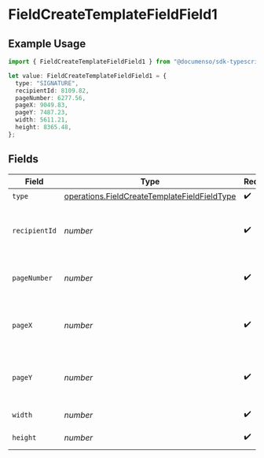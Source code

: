 # FieldCreateTemplateFieldField1

## Example Usage

```typescript
import { FieldCreateTemplateFieldField1 } from "@documenso/sdk-typescript/models/operations";

let value: FieldCreateTemplateFieldField1 = {
  type: "SIGNATURE",
  recipientId: 8109.82,
  pageNumber: 6277.56,
  pageX: 9049.83,
  pageY: 7487.23,
  width: 5611.21,
  height: 8365.48,
};
```

## Fields

| Field                                                                                                        | Type                                                                                                         | Required                                                                                                     | Description                                                                                                  |
| ------------------------------------------------------------------------------------------------------------ | ------------------------------------------------------------------------------------------------------------ | ------------------------------------------------------------------------------------------------------------ | ------------------------------------------------------------------------------------------------------------ |
| `type`                                                                                                       | [operations.FieldCreateTemplateFieldFieldType](../../models/operations/fieldcreatetemplatefieldfieldtype.md) | :heavy_check_mark:                                                                                           | N/A                                                                                                          |
| `recipientId`                                                                                                | *number*                                                                                                     | :heavy_check_mark:                                                                                           | The ID of the recipient to create the field for.                                                             |
| `pageNumber`                                                                                                 | *number*                                                                                                     | :heavy_check_mark:                                                                                           | The page number the field will be on.                                                                        |
| `pageX`                                                                                                      | *number*                                                                                                     | :heavy_check_mark:                                                                                           | The X coordinate of where the field will be placed.                                                          |
| `pageY`                                                                                                      | *number*                                                                                                     | :heavy_check_mark:                                                                                           | The Y coordinate of where the field will be placed.                                                          |
| `width`                                                                                                      | *number*                                                                                                     | :heavy_check_mark:                                                                                           | The width of the field.                                                                                      |
| `height`                                                                                                     | *number*                                                                                                     | :heavy_check_mark:                                                                                           | The height of the field.                                                                                     |